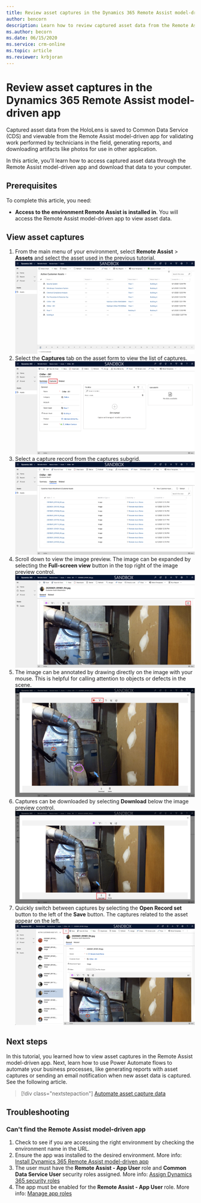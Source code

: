 ```yaml
---
title: Review asset captures in the Dynamics 365 Remote Assist model-driven app
author: bencorn
description: Learn how to review captured asset data from the Remote Assist HoloLens app for validation purposes.
ms.author: becorn
ms.date: 06/15/2020
ms.service: crm-online
ms.topic: article
ms.reviewer: krbjoran
---
```

# Review asset captures in the Dynamics 365 Remote Assist model-driven app

Captured asset data from the HoloLens is saved to Common Data Service (CDS) and viewable from the Remote Assist model-driven app for validating work performed by technicians in the field, generating reports, and downloading artifacts like photos for use in other application.

In this article, you'll learn how to access captured asset data through the Remote Assist model-driven app and download that data to your computer.

## Prerequisites

To complete this article, you need:

- **Access to the environment Remote Assist is installed in**. You will access the Remote Assist model-driven app to view asset data.

## View asset captures

1. From the main menu of your environment, select **Remote Assist** > **Assets** and select the asset used in the previous tutorial.
![Screenshot of the asset record list in Remote Assist web.](./media/06.19-asset-list.png "Remote Assist")
2. Select the **Captures** tab on the asset form to view the list of captures.
![Screenshot of the asset record form.](./media/06.20-asset-record.png "Remote Assist")
3. Select a capture record from the captures subgrid.
![Screenshot of the asset capture subgrid.](./media/06.21-asset-capture-list.png "Remote Assist")
4. Scroll down to view the image preview. The image can be expanded by selecting the **Full-screen view** button in the top right of the image preview control.
![Screenshot of the asset capture image preview.](./media/06.22-asset-capture-image-preview.png "Remote Assist")
5. The image can be annotated by drawing directly on the image with your mouse. This is helpful for calling attention to objects or defects in the scene.
![Screenshot of an annotated image capture](./media/06.27-asset-capture-image-preview-annotated.png)
6. Captures can be downloaded by selecting **Download** below the image preview control.
![Screenshot of the asset capture image preview.](./media/06.23-asset-capture-image-preview-expanded.png "Remote Assist")
7. Quickly switch between captures by selecting the **Open Record set** button to the left of the **Save** button. The captures related to the asset appear on the left.
![Screenshot of open record set control.](./media/06.28-asset-capture-switcher.png "Remote Assist")

## Next steps

In this tutorial, you learned how to view asset captures in the Remote Assist model-driven app. Next, learn how to use Power Automate flows to automate your business processes, like generating reports with asset captures or sending an email notification when new asset data is captured. See the following article.

> [!div class="nextstepaction"]
> [Automate asset capture data](./integrate-power-automate.md)

## Troubleshooting

### Can't find the Remote Assist model-driven app

1. Check to see if you are accessing the right environment by checking the environment name in the URL.
2. Ensure the app was installed to the desired environment. More info: [Install Dynamics 365 Remote Assist model-driven app](./asset-capture-setup-environment.md#install-dynamics-365-remote-assist-model-driven-app)
3. The user must have the **Remote Assist - App User** role and **Common Data Service User** security roles assigned. More info: [Assign Dynamics 365 security roles](./asset-capture-add-users.md#assign-dynamics-365-security-roles)
4. The app must be enabled for the **Remote Assist - App User** role. More info: [Manage app roles](./asset-capture-add-users.md#manage-app-roles)
